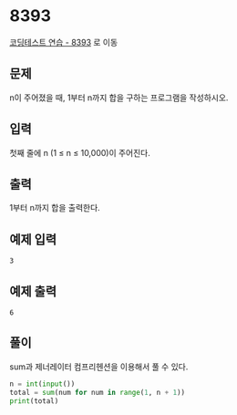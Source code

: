 # 8393

[코딩테스트 연습 - 8393][1] 로 이동

## 문제

n이 주어졌을 때, 1부터 n까지 합을 구하는 프로그램을 작성하시오.

## 입력

첫째 줄에 n (1 ≤ n ≤ 10,000)이 주어진다.

## 출력

1부터 n까지 합을 출력한다.

## 예제 입력

```
3
```

## 예제 출력

```
6
```

## 풀이

sum과 제너레이터 컴프리헨션을 이용해서 풀 수 있다.

```python
n = int(input())
total = sum(num for num in range(1, n + 1))
print(total)

```

[1]: https://www.acmicpc.net/problem/8393
